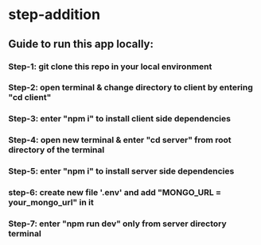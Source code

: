 # step-addition

## Guide to run this app locally:

### Step-1: git clone this repo in your local environment

### Step-2: open terminal & change directory to client by entering "cd client"

### Step-3: enter "npm i" to install client side dependencies

### Step-4: open new terminal & enter "cd server" from root directory of the terminal

### Step-5: enter "npm i" to install server side dependencies

### step-6: create new file '.env' and add "MONGO_URL = your_mongo_url" in it

### Step-7: enter "npm run dev" only from server directory terminal
